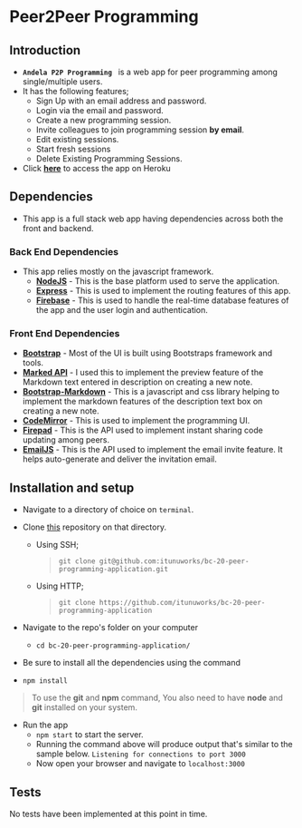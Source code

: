 # Peer2Peer Programming 

## Introduction

- **`Andela P2P Programming `** is a web app for peer programming among single/multiple users.
- It has the following features;
  - Sign Up with an email address and password.  
  - Login via the email and password.
  - Create a new programming session.
  - Invite colleagues to join programming session **by email**.
  - Edit existing sessions.
  - Start fresh sessions
  - Delete Existing Programming Sessions.
- Click **[here](https://andela-p2p-programming-app.herokuapp.com)** to access the app on Heroku

## Dependencies

- This app is a full stack web app having dependencies across both the front and backend.

### Back End Dependencies

- This app relies mostly on the javascript framework.
  - **[NodeJS](https://nodejs.org/)** - This is the base platform used to serve the application.
  - **[Express](https://expressjs.com/)** - This is used to implement the routing features of this app.
  - **[Firebase](https://firebase.google.com/)** - This is used to handle the real-time database features of the app and the user login and authentication.

### Front End Dependencies

- **[Bootstrap](https://github.com/twbs/bootstrap)** - Most of the UI is built using Bootstraps framework and tools.
- **[Marked API](https://github.com/chjj/marked)** - I used this to implement the preview feature of the Markdown text entered in description on creating a new note.
- **[Bootstrap-Markdown](https://github.com/toopay/bootstrap-markdown)** - This is a javascript and css library helping to implement the markdown features of the description text box on creating a new note.
- **[CodeMirror](https://codemirror.net/)** - This is used to implement the programming UI.
- **[Firepad](https://firepad.io/)** - This is the API used to implement instant sharing code updating among peers.
- **[EmailJS](https://www.emailjs.com/)** - This is the API used to implement the email invite feature. It helps auto-generate and deliver the invitation email.

## Installation and setup

- Navigate to a directory of choice on `terminal`.

- Clone [this](https://github.com/itunuworks/bc-18-ideabox.git) repository on that directory.

  - Using SSH;

    > `git clone git@github.com:itunuworks/bc-20-peer-programming-application.git`

  - Using HTTP;

    > `git clone https://github.com/itunuworks/bc-20-peer-programming-application`

- Navigate to the repo's folder on your computer

  - `cd bc-20-peer-programming-application/`

- Be sure to install all the dependencies using the command

- `npm install`

> To use the **git** and **npm** command, You also need to have **node** and **git** installed on your system.

- Run the app
  - `npm start` to start the server.
  - Running the command above will produce output that's similar to the sample below.
    `Listening for connections to port 3000`
  - Now open your browser and navigate to `localhost:3000`

## Tests

No tests have been implemented at this point in time.